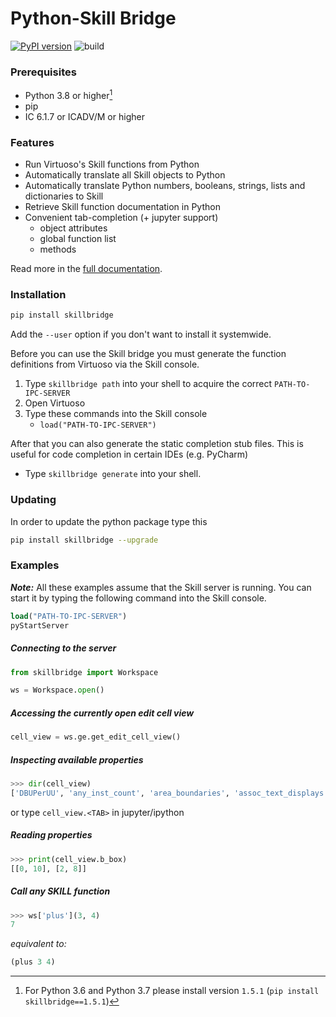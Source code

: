 # Python-Skill Bridge

[![PyPI version](https://badge.fury.io/py/skillbridge.svg)](https://badge.fury.io/py/skillbridge)
![build](https://github.com/unihd-cag/skillbridge/workflows/Python%20package/badge.svg)

### Prerequisites

- Python 3.8 or higher[^1]
- pip
- IC 6.1.7 or ICADV/M or higher

[^1]: For Python 3.6 and Python 3.7 please install version `1.5.1` (`pip install skillbridge==1.5.1`) 

### Features

- Run Virtuoso's Skill functions from Python
- Automatically translate all Skill objects to Python
- Automatically translate Python numbers, booleans, strings, lists and dictionaries to Skill
- Retrieve Skill function documentation in Python
- Convenient tab-completion (+ jupyter support)
  - object attributes
  - global function list
  - methods

Read more in the [full documentation](https://unihd-cag.github.io/skillbridge/).

### Installation

```bash
pip install skillbridge
```

Add the `--user`  option if you don't want to install it systemwide.

Before you can use the Skill bridge you must generate the function definitions from
Virtuoso via the Skill console.

1. Type `skillbridge path` into your shell to acquire the correct `PATH-TO-IPC-SERVER`
2. Open Virtuoso
2. Type these commands into the Skill console
    - `load("PATH-TO-IPC-SERVER")`

After that you can also generate the static completion stub files. This is useful for code completion
in certain IDEs (e.g. PyCharm)

- Type `skillbridge generate` into your shell.

### Updating

In order to update the python package type this

```bash
pip install skillbridge --upgrade
```

### Examples

**_Note:_** All these examples assume that the Skill server is running. You can
start it by typing the following command into the Skill console.

```lisp
load("PATH-TO-IPC-SERVER")
pyStartServer
```

##### Connecting to the server

```python
from skillbridge import Workspace

ws = Workspace.open()
```

##### Accessing the currently open edit cell view

```python
cell_view = ws.ge.get_edit_cell_view()
```

##### Inspecting available properties

```python
>>> dir(cell_view)
['DBUPerUU', 'any_inst_count', 'area_boundaries', 'assoc_text_displays', 'b_box', ...]
```

or type `cell_view.<TAB>` in jupyter/ipython

##### Reading properties

```python
>>> print(cell_view.b_box)
[[0, 10], [2, 8]]
```

##### Call any SKILL function

```python
>>> ws['plus'](3, 4)
7
```

*equivalent to:*

```lisp
(plus 3 4)
```
